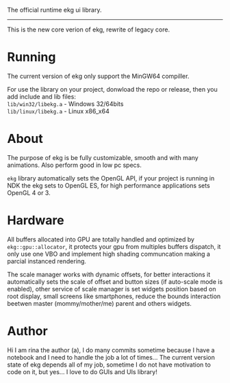 The official runtime ekg ui library.

---

This is the new core verion of ekg, rewrite of legacy core.

# Running

The current version of ekg only support the MinGW64 compiller.  

For use the library on your project, donwload the repo or release, then you add include and lib files:  
`lib/win32/libekg.a` - Windows 32/64bits  
`lib/linux/libekg.a` - Linux x86_x64  

# About

The purpose of ekg is be fully customizable, smooth and with many animations. Also perform good in low pc specs.  

`ekg` library automatically sets the OpenGL API, if your project is running in NDK the ekg sets to OpenGL ES, for high performance applications sets OpenGL 4 or 3.

# Hardware

All buffers allocated into GPU are totally handled and optimized by `ekg::gpu::allocator`, it protects your gpu from multiples buffers dispatch, it only use one VBO and implement high shading communcation making a parcial instanced rendering.

The scale manager works with dynamic offsets, for better interactions it automatically sets the scale of offset and button sizes (if auto-scale mode is enabled), other service of scale manager is set widgets position based on root display, small screens like smartphones, reduce the bounds interaction beetwen master (mommy/mother/me) parent and others widgets.

# Author

Hi I am rina the author (a), I do many commits sometime because I have a notebook and I need to handle the job a lot of times...
The current version state of ekg depends all of my job, sometime I do not have motivation to code on it, but yes... I love to do GUIs and UIs library!
